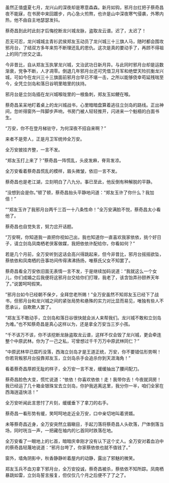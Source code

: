 虽然正值盛夏七月，龙兴山的深夜却是寒意森森。新月如钩，邪月台扛把子蔡奇昌夜不能寐，在书房中来回踱步，内心急火煎熬，也许是山中深夜寒气侵袭，外寒内热，他不由自主地瑟瑟发抖。

蔡奇昌到此时此刻才后悔挖断龙兴城龙脉，盗取龙云谱。迟了，太迟了！

忍无可忍，龙兴城城主青衫武侯郑友玉动员了龙兴城三十三旗人马，随时都会围攻邪月台，了结双方多年来剪不断理还乱的恩仇。这次是真的要动手了，再顾不得祖上的同门世交之谊。

今非昔比，自从郑友玉执掌龙兴城，文治武功日新月异。与此同时邪月台却是运数渐衰，党争不断，人才凋零。倒退几年邪月台还可凭借卫月军和绝壁天险抗衡龙兴城，可如今在龙兴三十三旗面前邪月台早已不堪一击，之所以能够侥幸苟延残喘至今，全凭立剑岛和落日谷明里暗里的扶持。

邪月台是立剑岛插在龙兴城喉咙里的一根鱼刺，郑友玉如鲠在喉。

蔡奇昌呆呆地盯着桌上的龙兴城战书，心里暗暗盘算着逃往立剑岛的路线。正出神间，忽听得窗外一阵脚步声响，书房门被人轻轻推开，闪进来一个魁梧的白面书生。

“万安，你不在登月梯驻守，为何深夜不招自来啊？”

来者不是旁人，正是月卫军统帅全万安。

全万安披挂齐整，一言不发。

“郑友玉打上来了？”蔡奇昌一阵慌乱，头皮发麻，脊背发凉。

全万安看着蔡奇昌慌乱的模样，眉头微皱，依旧一言不发。

蔡奇昌也是老江湖，立刻明白了八九分。事已至此，他反倒有种解脱的平静。

“没想到会是你。”顿了顿，蔡奇昌抬头平静地问道：“郑友玉许了你什么？我加倍！”

““郑友玉许了我邪月台两千三百一十八条性命！”全万安满脸不悦，蔡奇昌太小看他了。

蔡奇昌也自觉失言，努力岔开话题。

“万安啊，你知道我一直把你视如己出，我也知道你一直喜欢我家依依，挑个好日子，请立剑岛凤南栖老侠客做媒，我把依依许配给你，你看如何？”

若是几个月前，全万安听到这话会高兴得跳起来，但今非昔比，邪月台摇摇欲坠，蔡依依和凤南栖的丑事坊间传得沸沸扬扬，唯蔡氏父女不知罢了。

蔡奇昌看全万安依旧面无表情一言不发，于是继续加码说道：“我就这么一个女儿，你们成婚之后我便将这邪月台交给你们打理，我老了，该含饴弄孙颐养天年了。”说罢呵呵假笑。

”邪月台如今已经朝不保夕，全拜您老所赐！”全万安虽然不知郑友玉已经下了战书，但邪月台和龙兴城之间的紧张局势和悬殊的实力对比显而易见，唯独有些人不愿承认，自欺欺人罢了。

“郑友玉不敢动手，立剑岛和落日谷很快就会派人来帮我们。龙兴城不敢和立剑岛为难。”也不知蔡奇昌是真心这样以为，还是拿全万安当三岁小孩。

“千不该万不该，你不该挖断龙脉盗取龙云谱，这样不仅会毁了龙兴城，更会牵连整个中原武林。你为了一己之私，可曾想过千千万万中原武林同仁？”

“中原武林早已腐朽没落，西海立剑岛才是王道正统，万安，你不要错估形势啊！你若背叛邪月台投靠郑友玉，立剑岛杀手会追杀你到天涯海角！”

看着蔡奇昌厚颜无耻的样子，全万安一言不发，缓缓抽出了腰间配刀。

蔡奇昌脸色大变，慌忙说道：“依依！你喜欢依依！走！我带你去！今夜就洞房！我已经运了几十箱金银珠宝去立剑岛，你护我逃离这里，我分你一半，咱们全家在西海逍遥快活！”

全万安听闻此言思忖了片刻，缓缓垂下了拿刀的右手。

蔡奇昌一看形势有缓，笑呵呵地走近全万安，口中亲切地叫着贤婿。

未等蔡奇昌近身，全万安突然立眉瞋目，手起刀落将蔡奇昌人头砍落，尸体倒落当场，同时咣当一声，一把藏在袖内的匕首同时跌落在地。

全万安看了一眼地上的匕首，暗暗庆幸刚才没有认下这个丈人。全万安对着血泊中的蔡奇昌轻蔑地说道：“邪月台垮了，你家蔡依依也就不值钱了。”

窗外，墙角阴影中，秋香静静听着屋内的动静，露出了邪魅的微笑。

郑友玉兵不血刃拿下邪月台，全万安投诚，蔡奇昌被杀，蔡依依不知所踪。凤南栖暴跳如雷，立剑岛誓言报复，但仅仅几个月之后便不了了之了。
